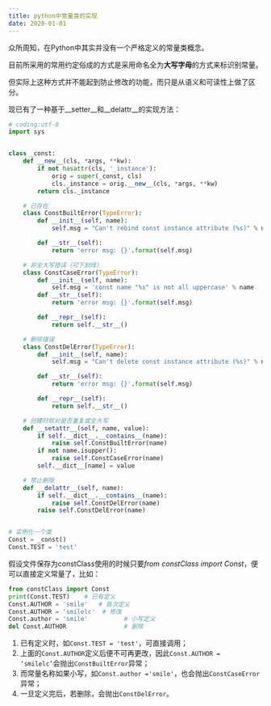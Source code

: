 ```yaml
---
title: python中常量类的实现
date: 2020-01-01
---
```


众所周知，在Python中其实并没有一个严格定义的常量类概念。

目前所采用的常用约定俗成的方式是采用命名全为**大写字母**的方式来标识别常量。

但实际上这种方式并不能起到防止修改的功能，而只是从语义和可读性上做了区分。

现已有了一种基于\_\_setter\_\_和\_\_delattr\_\_的实现方法：

```python
# coding:utf-8
import sys


class _const:
    def __new__(cls, *args, **kw):
        if not hasattr(cls, '_instance'):
            orig = super(_const, cls)
            cls._instance = orig.__new__(cls, *args, **kw)
        return cls._instance

    # 已存在
    class ConstBuiltError(TypeError):
        def __init__(self, name):
            self.msg = "Can't rebind const instance attribute (%s)" % name

        def __str__(self):
            return 'error msg: {}'.format(self.msg)

    # 非全大写错误（可下划线）
    class ConstCaseError(TypeError):
        def __init__(self, name):
            self.msg = 'const name "%s" is not all uppercase' % name
        def __str__(self):
            return 'error msg: {}'.format(self.msg)

        def __repr__(self):
            return self.__str__()

    # 删除错误
    class ConstDelError(TypeError):
        def __init__(self, name):
            self.msg = "Can't delete const instance attribute (%s)" % name

        def __str__(self):
            return 'error msg: {}'.format(self.msg)

        def __repr__(self):
            return self.__str__()

    # 创建时核对是否重复或全大写
    def __setattr__(self, name, value):
        if self.__dict__.__contains__(name):
            raise self.ConstBuiltError(name)
        if not name.isupper():
            raise self.ConstCaseError(name)
        self.__dict__[name] = value

    # 禁止删除
    def __delattr__(self, name):
        if self.__dict__.__contains__(name):
            raise self.ConstDelError(name)
        raise self.ConstDelError(name)


# 实例化一个类
Const = _const()
Const.TEST = 'test'
```

假设文件保存为constClass使用的时候只要*from constClass import Const*，便可以直接定义常量了，比如：

```python
from constClass import Const
print(Const.TEST)    # 已有定义
Const.AUTHOR = 'smile'   # 首次定义
Const.AUTHOR = 'smilelc'  # 修改
Const.author = 'smile'          # 小写定义
del Const.AUTHOR                # 删除
```

1. 已有定义时，如`Const.TEST = 'test'`，可直接调用；
2. 上面的`Const.AUTHOR`定义后便不可再更改，因此`Const.AUTHOR = ‘smilelc’`会抛出`ConstBuiltError`异常；
3. 而常量名称如果小写，如`Const.author ='smile'`，也会抛出`ConstCaseError`异常；
4. 一旦定义完后，若删除，会抛出`ConstDelError`。
